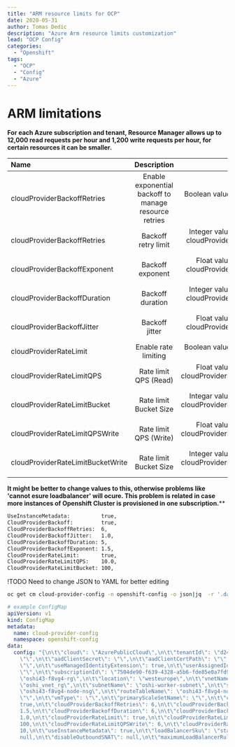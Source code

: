 ```yaml
---
title: "ARM resource limits for OCP"
date: 2020-05-31 
author: Tomas Dedic
description: "Azure Arm resource limits customization"
lead: "OCP Config"
categories:
  - "Openshift"
tags:
  - "OCP"
  - "Config"
  - "Azure"
---
```

# ARM limitations

**For each Azure subscription and tenant, Resource Manager allows up to 12,000 read requests per hour and 1,200 write requests per hour, for certain resources it can be smaller.**

|**Name**                            | **Description**	                                                 | **Remark**|
|:----|:----:|-----:|
|cloudProviderBackoffRetries	    | Enable exponential backoff to manage resource retries	       | Boolean value, default to false|
|cloudProviderBackoffRetries	    | Backoff retry limit	                                         | Integer value, valid if cloudProviderBackoff is true|
|cloudProviderBackoffExponent	    | Backoff exponent	                                           | Float value, valid if cloudProviderBackoff is true|
|cloudProviderBackoffDuration	    | Backoff duration	                                           | Integer value, valid if cloudProviderBackoff is true|
|cloudProviderBackoffJitter	      | Backoff jitter	                                             | Float value, valid if cloudProviderBackoff is true|
|cloudProviderRateLimit	          | Enable rate limiting	                                       | Boolean value, default to false|
|cloudProviderRateLimitQPS	      | Rate limit QPS (Read)	                                       | Float value, valid if cloudProviderRateLimit is true|
|cloudProviderRateLimitBucket	    | Rate limit Bucket Size	                                     | Integar value, valid if cloudProviderRateLimit is true|
|cloudProviderRateLimitQPSWrite	  | Rate limit QPS (Write)	                                     | Float value, valid if cloudProviderRateLimit is true|
|cloudProviderRateLimitBucketWrite|	Rate limit Bucket Size	                                     | Integer value, valid if cloudProviderRateLimit is true|

**It might be better to change values to this, otherwise problems like 'cannot esure loadbalancer' will ocure. This problem is related in case more instances of Openshift Cluster is provisioned in one subscription.****
```sh
UseInstanceMetadata:          true,
CloudProviderBackoff:         true,			
CloudProviderBackoffRetries:  6,			
CloudProviderBackoffJitter:   1.0,			
CloudProviderBackoffDuration: 5,			
CloudProviderBackoffExponent: 1.5,			
CloudProviderRateLimit:       true,		
CloudProviderRateLimitQPS:    10.0,		
CloudProviderRateLimitBucket: 100,	
```
!TODO Need to change JSON to YAML for better editing
```sh
oc get cm cloud-provider-config -n openshift-config -o json|jq  -r '.data.config'|jq .
```
```yaml
# example ConfigMap
apiVersion: v1
kind: ConfigMap
metadata:
  name: cloud-provider-config
  namespace: openshift-config
data:
  config: "{\n\t\"cloud\": \"AzurePublicCloud\",\n\t\"tenantId\": \"d2480fab-7029-4378-9e54-3b7a474eb327\",\n\t\"aadClientId\":
    \"\",\n\t\"aadClientSecret\": \"\",\n\t\"aadClientCertPath\": \"\",\n\t\"aadClientCertPassword\":
    \"\",\n\t\"useManagedIdentityExtension\": true,\n\t\"userAssignedIdentityID\":
    \"\",\n\t\"subscriptionId\": \"7504de90-f639-4328-a5b6-fde85e0a7fd9\",\n\t\"resourceGroup\":
    \"oshi43-f8vg4-rg\",\n\t\"location\": \"westeurope\",\n\t\"vnetName\": \"oshi_vnet\",\n\t\"vnetResourceGroup\":
    \"oshi_vnet_rg\",\n\t\"subnetName\": \"oshi-worker-subnet\",\n\t\"securityGroupName\":
    \"oshi43-f8vg4-node-nsg\",\n\t\"routeTableName\": \"oshi43-f8vg4-node-routetable\",\n\t\"primaryAvailabilitySetName\":
    \"\",\n\t\"vmType\": \"\",\n\t\"primaryScaleSetName\": \"\",\n\t\"cloudProviderBackoff\":
    true,\n\t\"cloudProviderBackoffRetries\": 6,\n\t\"cloudProviderBackoffExponent\":
    1.5,\n\t\"cloudProviderBackoffDuration\": 6,\n\t\"cloudProviderBackoffJitter\":
    1.0,\n\t\"cloudProviderRateLimit\": true,\n\t\"cloudProviderRateLimitQPS\": 10,\n\t\"cloudProviderRateLimitBucket\":
    100,\n\t\"cloudProviderRateLimitQPSWrite\": 6,\n\t\"cloudProviderRateLimitBucketWrite\":
    10,\n\t\"useInstanceMetadata\": true,\n\t\"loadBalancerSku\": \"standard\",\n\t\"excludeMasterFromStandardLB\":
    null,\n\t\"disableOutboundSNAT\": null,\n\t\"maximumLoadBalancerRuleCount\": 0\n}\n"
```
